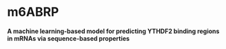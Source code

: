 # m6ABRP
**A machine learning-based model for predicting YTHDF2 binding regions in mRNAs via sequence-based properties**
